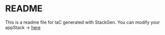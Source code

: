 # README
This is a readme file for IaC generated with StackGen.
You can modify your appStack -> [here](http://main.dev.stackgen.com/appstacks/aaaca2fb-0593-4c2d-b0b0-7d93101ce6d7)
